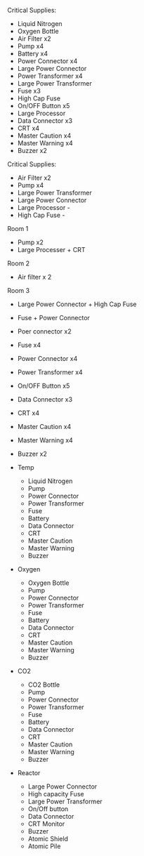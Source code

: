 Critical Supplies:
- Liquid Nitrogen
- Oxygen Bottle
- Air Filter x2
- Pump x4
- Battery x4
- Power Connector x4
- Large Power Connector
- Power Transformer x4
- Large Power Transformer
- Fuse x3
- High Cap Fuse
- On/OFF Button x5 
- Large Processor
- Data Connector x3
- CRT x4
- Master Caution x4
- Master Warning x4
- Buzzer x2

Critical Supplies:
- Air Filter x2
- Pump x4
- Large Power Transformer
- Large Power Connector
- Large Processor -
- High Cap Fuse -

Room 1
- Pump x2
-  Large Processer + CRT

Room 2
- Air filter x 2

Room 3
- Large Power Connector + High Cap Fuse
- Fuse + Power Connector
- Poer connector x2

- Fuse x4
- Power Connector x4
- Power Transformer x4
- On/OFF Button x5 
- Data Connector x3
- CRT x4
- Master Caution x4
- Master Warning x4
- Buzzer x2



- Temp
    - Liquid Nitrogen
    - Pump
    - Power Connector
    - Power Transformer
    - Fuse
    - Battery
    - Data Connector
    - CRT
    - Master Caution
    - Master Warning
    - Buzzer

- Oxygen
    - Oxygen Bottle
    - Pump
    - Power Connector
    - Power Transformer
    - Fuse
    - Battery
    - Data Connector
    - CRT
    - Master Caution
    - Master Warning
    - Buzzer

- CO2
    - CO2 Bottle
    - Pump
    - Power Connector
    - Power Transformer
    - Fuse
    - Battery
    - Data Connector
    - CRT
    - Master Caution
    - Master Warning
    - Buzzer

- Reactor
    - Large Power Connector
    - High capacity Fuse
    - Large Power Transformer
    - On/Off button
    - Data Connector
    - CRT Monitor
    - Buzzer
    - Atomic Shield
    - Atomic Pile